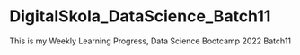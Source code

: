 # DigitalSkola_DataScience_Batch11
This is my Weekly Learning Progress, Data Science Bootcamp 2022 Batch11
